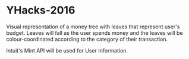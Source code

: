 # YHacks-2016

Visual representation of a money tree with leaves that represent user's budget. Leaves will fall as the user spends money and the leaves will be colour-coordinated according to the category of their transaction.

Intuit's Mint API will be used for User Information.
